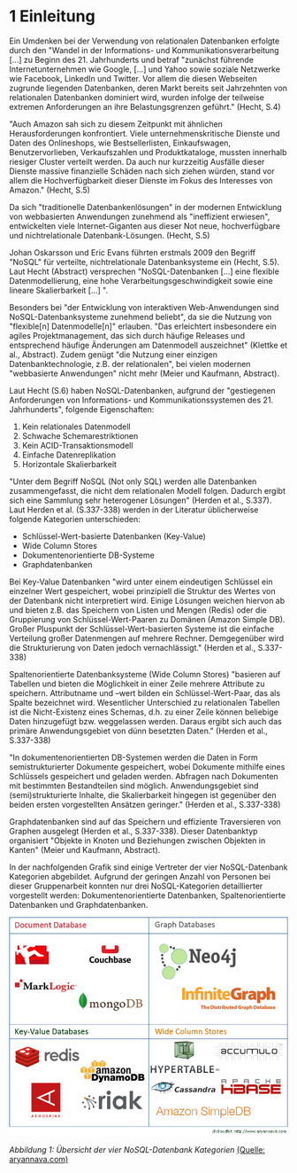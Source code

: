# 1 Einleitung

Ein Umdenken bei der Verwendung von relationalen Datenbanken erfolgte durch den "Wandel in der Informations- und Kommunikationsverarbeitung [...] zu Beginn des 21. Jahrhunderts und betraf "zunächst führende Internetunternehmen wie Google, [...] und Yahoo sowie soziale Netzwerke wie Facebook, LinkedIn und Twitter. Vor allem die diesen Webseiten zugrunde liegenden Datenbanken, deren Markt bereits seit Jahrzehnten von relationalen Datenbanken dominiert wird, wurden infolge der teilweise extremen Anforderungen an ihre Belastungsgrenzen geführt." (Hecht, S.4)

"Auch Amazon sah sich zu diesem Zeitpunkt mit ähnlichen Herausforderungen
konfrontiert. Viele unternehmenskritische Dienste und Daten des Onlineshops, wie
Bestsellerlisten, Einkaufswagen, Benutzervorlieben, Verkaufszahlen und Produktkataloge, mussten innerhalb riesiger Cluster verteilt werden. Da auch nur kurzzeitig Ausfälle dieser Dienste massive finanzielle Schäden nach sich ziehen würden, stand vor allem die Hochverfügbarkeit dieser Dienste im Fokus des Interesses von Amazon."  (Hecht, S.5)

Da sich "traditionelle Datenbankenlösungen" in der modernen Entwicklung von webbasierten Anwendungen zunehmend als "ineffizient erwiesen", entwickelten viele Internet-Giganten aus dieser Not neue, hochverfügbare und nichtrelationale Datenbank-Lösungen. (Hecht, S.5)

Johan Oskarsson und Eric Evans führten erstmals 2009 den Begriff "NoSQL" für verteilte, nichtrelationale Datenbanksysteme ein (Hecht, S.5). Laut Hecht (Abstract) versprechen "NoSQL-Datenbanken [...] eine flexible Datenmodellierung, eine hohe Verarbeitungsgeschwindigkeit sowie eine lineare Skalierbarkeit [...] ".

Besonders bei "der Entwicklung von interaktiven Web-Anwendungen sind NoSQL-Datenbanksysteme zunehmend beliebt", da sie die Nutzung von "flexible[n] Datenmodelle[n]" erlauben. "Das erleichtert insbesondere ein agiles Projektmanagement, das sich durch häufige Releases und entsprechend häufige Änderungen am Datenmodell auszeichnet" (Klettke et al., Abstract). Zudem genügt "die Nutzung einer einzigen Datenbanktechnologie, z.B. der relationalen", bei vielen modernen "webbasierte Anwendungen" nicht mehr (Meier und Kaufmann, Abstract).

Laut Hecht (S.6) haben NoSQL-Datenbanken, aufgrund der "gestiegenen Anforderungen von Informations- und Kommunikationssystemen des 21. Jahrhunderts", folgende Eigenschaften:

1. Kein relationales Datenmodell
2. Schwache Schemarestriktionen
3. Kein ACID-Transaktionsmodell
4. Einfache Datenreplikation
5. Horizontale Skalierbarkeit

"Unter dem Begriff NoSQL (Not only SQL) werden alle Datenbanken zusammengefasst,
die nicht dem relationalen Modell folgen. Dadurch ergibt sich
eine Sammlung sehr heterogener Lösungen" (Herden et al., S.337). Laut Herden et al. (S.337-338) werden in der Literatur üblicherweise folgende Kategorien unterschieden:

* Schlüssel-Wert-basierte Datenbanken (Key-Value)
* Wide Column Stores 
* Dokumentenorientierte DB-Systeme
* Graphdatenbanken

Bei Key-Value Datenbanken "wird unter einem eindeutigen Schlüssel ein einzelner Wert gespeichert, wobei prinzipiell die Struktur des Wertes von der Datenbank nicht interpretiert wird. Einige Lösungen weichen hiervon ab und bieten z.B. das Speichern von Listen und Mengen (Redis) oder die Gruppierung von Schlüssel-Wert-Paaren zu Domänen (Amazon Simple DB). Großer Pluspunkt der Schlüssel-Wert-basierten Systeme ist die einfache Verteilung großer Datenmengen auf mehrere Rechner. Demgegenüber wird die Strukturierung von Daten jedoch vernachlässigt." (Herden et al., S.337-338)

Spaltenorientierte Datenbanksysteme (Wide Column Stores) "basieren auf Tabellen und bieten die Möglichkeit in einer Zeile mehrere Attribute zu speichern. Attributname und –wert bilden ein Schlüssel-Wert-Paar, das als Spalte bezeichnet wird. Wesentlicher Unterschied
zu relationalen Tabellen ist die Nicht-Existenz eines Schemas, d.h. zu einer
Zeile können beliebige Daten hinzugefügt bzw. weggelassen werden. Daraus
ergibt sich auch das primäre Anwendungsgebiet von dünn besetzten Daten." (Herden et al., S.337-338)

"In dokumentenorientierten DB-Systemen werden die Daten in Form semistrukturierter
Dokumente gespeichert, wobei Dokumente mithilfe eines
Schlüssels gespeichert und geladen werden. Abfragen nach Dokumenten mit
bestimmten Bestandteilen sind möglich. Anwendungsgebiet sind (semi)strukturierte
Inhalte, die Skalierbarkeit hingegen ist gegenüber den beiden
ersten vorgestellten Ansätzen geringer." (Herden et al., S.337-338)

Graphdatenbanken sind auf das Speichern und effiziente Traversieren von
Graphen ausgelegt (Herden et al., S.337-338). Dieser Datenbanktyp organisiert "Objekte in Knoten und Beziehungen zwischen Objekten in Kanten" (Meier und Kaufmann, Abstract).

In der nachfolgenden Grafik sind einige Vertreter der vier NoSQL-Datenbank Kategorien abgebildet. Aufgrund der geringen Anzahl von Personen bei dieser Gruppenarbeit konnten nur drei NoSQL-Kategorien detaillierter vorgestellt werden: Dokumentenorientierte Datenbanken, Spaltenorientierte Datenbanken und Graphdatenbanken.

![Image of nosql-database-family](images/nosql-database-family.jpg)

*Abbildung 1: Übersicht der vier NoSQL-Datenbank Kategorien*
[(Quelle: aryannava.com)](https://aryannava.files.wordpress.com/2014/04/nosql-database-family.jpg)
